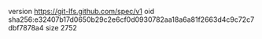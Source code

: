 version https://git-lfs.github.com/spec/v1
oid sha256:e32407b17d0650b29c2e6cf0d0930782aa18a6a81f2663d4c9c72c7dbf7878a4
size 2752
